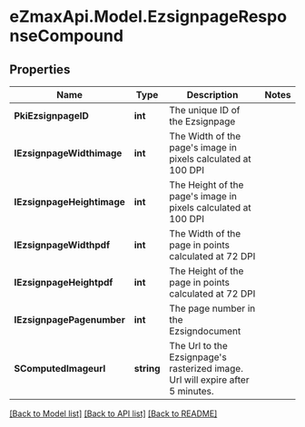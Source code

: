 
# eZmaxApi.Model.EzsignpageResponseCompound

## Properties

Name | Type | Description | Notes
------------ | ------------- | ------------- | -------------
**PkiEzsignpageID** | **int** | The unique ID of the Ezsignpage | 
**IEzsignpageWidthimage** | **int** | The Width of the page&#39;s image in pixels calculated at 100 DPI | 
**IEzsignpageHeightimage** | **int** | The Height of the page&#39;s image in pixels calculated at 100 DPI | 
**IEzsignpageWidthpdf** | **int** | The Width of the page in points calculated at 72 DPI | 
**IEzsignpageHeightpdf** | **int** | The Height of the page in points calculated at 72 DPI | 
**IEzsignpagePagenumber** | **int** | The page number in the Ezsigndocument | 
**SComputedImageurl** | **string** | The Url to the Ezsignpage&#39;s rasterized image.  Url will expire after 5 minutes. | 

[[Back to Model list]](../README.md#documentation-for-models)
[[Back to API list]](../README.md#documentation-for-api-endpoints)
[[Back to README]](../README.md)

